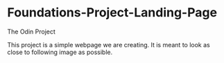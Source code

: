 # Foundations-Project-Landing-Page
The Odin Project

This project is a simple webpage we are creating. It is meant to look as close to following image as possible.